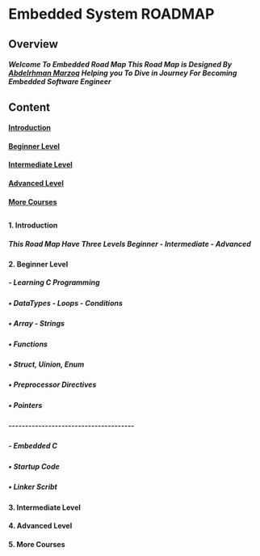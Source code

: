 # Embedded System ROADMAP

## Overview
##### Welcome To Embedded Road Map This Road Map is Designed By [Abdelrhman Marzoq](https://www.linkedin.com/in/abdelrahmanmarzoq/) Helping you To Dive in Journey For Becoming Embedded Software Engineer

## Content
#### [Introduction](https://github.com/AbdelrahmanMarzoq/Embedded-Road-Map/blob/main/README.md#1-introduction)
#### [Beginner Level](https://github.com/AbdelrahmanMarzoq/Embedded-Road-Map/blob/main/README.md#2-beginner-level)
#### [Intermediate Level](https://github.com/AbdelrahmanMarzoq/Embedded-Road-Map/blob/main/README.md#3-intermediate-level)
#### [Advanced Level](https://github.com/AbdelrahmanMarzoq/Embedded-Road-Map/blob/main/README.md#4-advanced-level)
#### [More Courses](https://github.com/AbdelrahmanMarzoq/Embedded-Road-Map/blob/main/README.md#5-more-courses)

## 

#### 1. Introduction
##### This Road Map Have Three Levels Beginner - Intermediate - Advanced
#### 2. Beginner Level
##### - Learning C Programming
#####    • DataTypes - Loops - Conditions
#####    • Array - Strings
#####    • Functions
#####    • Struct, Uinion, Enum
#####    • Preprocessor Directives
#####    • Pointers
##### --------------------------------------
##### - Embedded C 
##### • Startup Code
##### • Linker Scribt



#### 3. Intermediate Level



#### 4. Advanced Level



#### 5. More Courses


